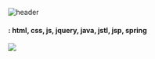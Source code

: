 ![header](https://capsule-render.vercel.app/api?type=wave&color=auto&height=300&section=header&text=welcome%20github&fontSize=90)

#### : html, css, js, jquery, java, jstl, jsp, spring

<img src="https://img.shields.io/badge/JAVA-007396?style=for-thebadge&logo=Java&logoColor=white">


